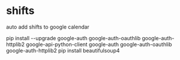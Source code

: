 # shifts
auto add shifts to google calendar


pip install --upgrade google-auth google-auth-oauthlib google-auth-httplib2 google-api-python-client google-auth google-auth-oauthlib google-auth-httplib2
pip install beautifulsoup4
